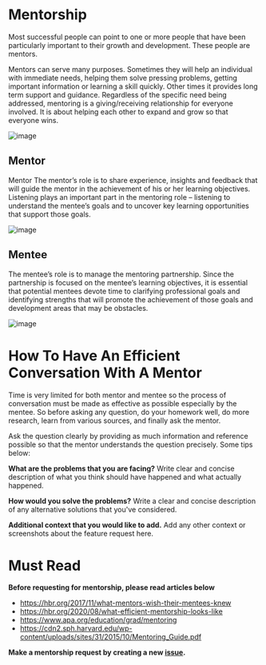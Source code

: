 # **Mentorship**
Most successful people can point to one or more people that have been particularly important to their growth and development. These people are mentors.

Mentors can serve many purposes. Sometimes they will help an individual with immediate needs, helping them solve pressing problems, getting important information or learning a skill quickly. Other times it provides long term support and guidance. Regardless of the specific need being addressed, mentoring is a giving/receiving relationship for everyone involved. It is about helping each other to expand and grow so that everyone wins.

![image](https://user-images.githubusercontent.com/414141/123508691-a4982080-d690-11eb-9e98-0a8960f13060.png)

## Mentor 
Mentor The mentor’s role is to share experience, insights and feedback that will guide the mentor in the achievement of his or her learning objectives. Listening plays an important part in the mentoring role – listening to understand the mentee’s goals and to uncover key learning opportunities that support those goals.

![image](https://user-images.githubusercontent.com/414141/131355206-865dbb7a-1eff-4216-886c-6534310f8b8b.png)

## Mentee 
The mentee’s role is to manage the mentoring partnership. Since the partnership is focused on the mentee’s learning objectives, it is essential that potential mentees devote time to clarifying professional goals and identifying strengths that will promote the achievement of those goals and development areas that may be obstacles.

![image](https://user-images.githubusercontent.com/414141/121238072-6c829680-c8b7-11eb-881b-f8b8aaf35290.png)

# How To Have An Efficient Conversation With A Mentor
Time is very limited for both mentor and mentee so the process of conversation must be made as effective as possible especially by the mentee. So before asking any question, do your homework well, do more research, learn from various sources, and finally ask the mentor. 

Ask the question clearly by providing as much information and reference possible so that the mentor understands the question precisely. Some tips below:

**What are the problems that you are facing?**
Write clear and concise description of what you think should have happened and what actually happened.

**How would you solve the problems?**
Write a clear and concise description of any alternative solutions that you've considered.

**Additional context that you would like to add.**
Add any other context or screenshots about the feature request here.

# Must Read
**Before requesting for mentorship, please read articles below**
- https://hbr.org/2017/11/what-mentors-wish-their-mentees-knew
- https://hbr.org/2020/08/what-efficient-mentorship-looks-like
- https://www.apa.org/education/grad/mentoring
- https://cdn2.sph.harvard.edu/wp-content/uploads/sites/31/2015/10/Mentoring_Guide.pdf

**Make a mentorship request by creating a new [issue](https://github.com/MentorMentee/mentorship/issues).**
